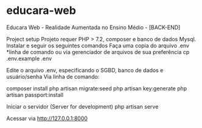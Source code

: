 # educara-web
Educara Web - Realidade Aumentada no Ensino Médio - [BACK-END]

Project setup
Projeto requer PHP > 7.2, composer e banco de dados Mysql.
Instalar e seguir os seguintes comandos
Faça uma copia do arquivo .env
*linha de comando ou via gerenciador de arquivos de sua preferência
cp .env.example .env

Edite o arquivo .env, especificando o SGBD, banco de dados e usuário/senha
Via linha de comando:

composer install
php artisan migrate:seed
php artisan key:generate
php artisan passport:install

Iniciar o servidor (Server for development)
php artisan serve

Acessar via http://127.0.0.1:8000
